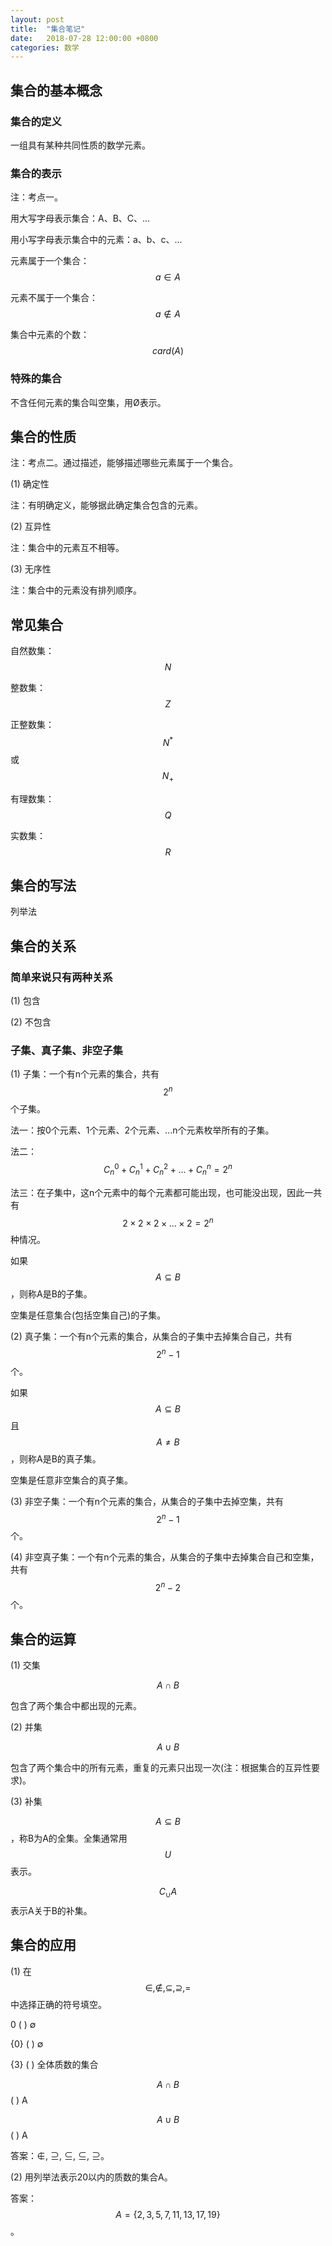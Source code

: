 ```yaml
---
layout: post
title:  "集合笔记"
date:   2018-07-28 12:00:00 +0800
categories: 数学
---
```


## 集合的基本概念

### 集合的定义

一组具有某种共同性质的数学元素。

### 集合的表示

注：考点一。

用大写字母表示集合：A、B、C、...

用小写字母表示集合中的元素：a、b、c、...

元素属于一个集合：$$a∈A$$

元素不属于一个集合：$$a∉A$$

集合中元素的个数：$$card(A)$$

### 特殊的集合

不含任何元素的集合叫空集，用Ø表示。


## 集合的性质

注：考点二。通过描述，能够描述哪些元素属于一个集合。

(1) 确定性

注：有明确定义，能够据此确定集合包含的元素。

(2) 互异性

注：集合中的元素互不相等。

(3) 无序性

注：集合中的元素没有排列顺序。


## 常见集合

自然数集：$$N$$

整数集：$$Z$$

正整数集：$$N^*$$或$$N_+$$

有理数集：$$Q$$

实数集：$$R$$


## 集合的写法

列举法


## 集合的关系

### 简单来说只有两种关系

(1) 包含

(2) 不包含

### 子集、真子集、非空子集

(1) 子集：一个有n个元素的集合，共有$$2^n$$个子集。

法一：按0个元素、1个元素、2个元素、...n个元素枚举所有的子集。

法二：$$C^0_n+C^1_n+C^2_n+...+C^n_n=2^n$$

法三：在子集中，这n个元素中的每个元素都可能出现，也可能没出现，因此一共有$$2×2×2×...×2=2^n$$种情况。

如果$$A⊆B$$，则称A是B的子集。

空集是任意集合(包括空集自己)的子集。

(2) 真子集：一个有n个元素的集合，从集合的子集中去掉集合自己，共有$$2^n-1$$个。

如果$$A⊆B$$且$$A≠B$$，则称A是B的真子集。

空集是任意非空集合的真子集。

(3) 非空子集：一个有n个元素的集合，从集合的子集中去掉空集，共有$$2^n-1$$个。

(4) 非空真子集：一个有n个元素的集合，从集合的子集中去掉集合自己和空集，共有$$2^n-2$$个。


## 集合的运算

(1) 交集

$$A∩B$$

包含了两个集合中都出现的元素。

(2) 并集

$$A∪B$$

包含了两个集合中的所有元素，重复的元素只出现一次(注：根据集合的互异性要求)。

(3) 补集

$$A ⊆ B$$，称B为A的全集。全集通常用$$U$$表示。

$$C_∪A$$表示A关于B的补集。


## 集合的应用

(1) 在$$∈, ∉, ⊆, ⊇, =$$中选择正确的符号填空。

0 ( ) ∅

{0} ( ) ∅

{3} ( ) 全体质数的集合

$$A∩B$$ ( ) A

$$A∪B$$ ( ) A

答案：∉, ⊇, ⊆, ⊆, ⊇。

(2) 用列举法表示20以内的质数的集合A。

答案：$$A=\{2, 3, 5, 7, 11, 13, 17, 19\}$$。
